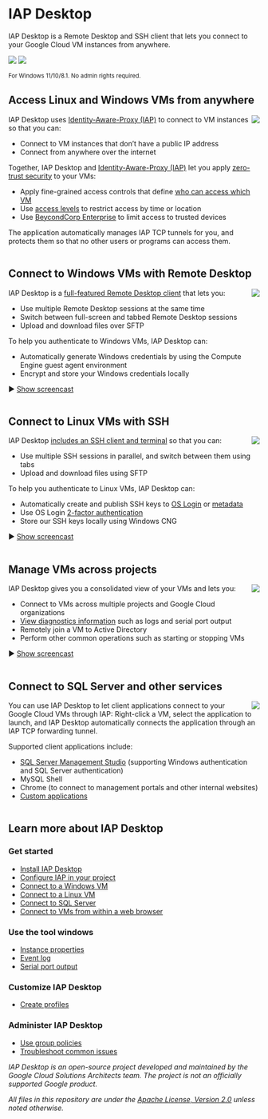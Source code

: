 # IAP Desktop

IAP Desktop is a Remote Desktop and SSH client that lets you connect to your Google Cloud VM instances from anywhere.

[<img src="doc/images/download.png">](https://github.com/GoogleCloudPlatform/iap-desktop/releases/latest/download/IapDesktop.msi)
[<img src="doc/images/documentation.png">](https://googlecloudplatform.github.io/iap-desktop/)

<sub>
For Windows 11/10/8.1. No admin rights required.
</sub>

## Access Linux and Windows VMs from anywhere

<a href='doc/images/Screenshot_1400.png?raw=true'>
<img src='doc/images/Screenshot_350.png' align='right'>
</a>

IAP Desktop uses [Identity-Aware-Proxy (IAP)](https://cloud.google.com/iap/docs/tcp-forwarding-overview) to connect to VM instances so that you can:

*   Connect to VM instances that don’t have a public IP address
*   Connect from anywhere over the internet

Together, IAP Desktop and [Identity-Aware-Proxy (IAP)](https://cloud.google.com/iap/docs/tcp-forwarding-overview) let you apply [zero-trust security](https://techster.wiki/zero-trust-security-model) to your VMs:

*   Apply fine-grained access controls that define [who can access which VM](https://cloud.google.com/iap/docs/using-tcp-forwarding#configuring_access_and_permissions)
*   Use [access levels](https://cloud.google.com/iap/docs/cloud-iap-context-aware-access-howto) to restrict access by time or location
*   Use [BeycondCorp Enterprise](https://cloud.google.com/beyondcorp-enterprise) to limit access to trusted devices

The application automatically manages IAP TCP tunnels for you, and protects them so that no other users or programs can access them.

<img src='doc/images/pix.gif' width='100%' height='1'>

## Connect to Windows VMs with Remote Desktop

<a href='doc/images/RemoteDesktop_1400.gif?raw=true'>
<img src='doc/images/RemoteDesktop_350.png' align='right'>
</a>

IAP Desktop is a [full-featured Remote Desktop client](https://googlecloudplatform.github.io/iap-desktop/connect-windows/) that lets you:

*   Use multiple Remote Desktop sessions at the same time
*   Switch between full-screen and tabbed Remote Desktop sessions
*   Upload and download files over SFTP

To help you authenticate to Windows VMs, IAP Desktop can:

*   Automatically generate Windows credentials by using the Compute Engine guest agent environment
*   Encrypt and store your Windows credentials locally

:arrow_forward: [Show screencast](doc/images/RemoteDesktop_1400.gif?raw=true)

<img src='doc/images/pix.gif' width='100%' height='1'>

## Connect to Linux VMs with SSH

<a href='doc/images/SSH_1400.gif?raw=true'>
<img src='doc/images/SSH_350.png?raw=true' align='right'>
</a>

IAP Desktop [includes an SSH client and terminal](https://googlecloudplatform.github.io/iap-desktop/connect-linux/) so that you can:

*   Use multiple SSH sessions in parallel, and switch between them using tabs
*   Upload and download files using SFTP

To help you authenticate to Linux VMs, IAP Desktop can:

*   Automatically create and publish SSH keys to [OS Login](https://cloud.google.com/compute/docs/oslogin) or [metadata](https://cloud.google.com/compute/docs/connect/add-ssh-keys#metadata)
*   Use OS Login [2-factor authentication](https://cloud.google.com/compute/docs/oslogin/set-up-oslogin)
*   Store our SSH keys locally using Windows CNG

:arrow_forward: [Show screencast](doc/images/SSH_1400.gif?raw=true)

<img src='doc/images/pix.gif' width='100%' height='1'>


## Manage VMs across projects

<a href='doc/images/Manage_1400.gif?raw=true'>
<img src='doc/images/Manage_350.png?raw=true' align='right'>
</a>

IAP Desktop gives you a consolidated view of your VMs and lets you:

*   Connect to VMs across multiple projects and Google Cloud organizations
*   [View diagnostics information](https://googlecloudplatform.github.io/iap-desktop/toolwindow-eventlog/)
    such as logs and serial port output
*   Remotely join a VM to Active Directory 
*   Perform other common operations such as starting or stopping VMs


:arrow_forward: [Show screencast](doc/images/Manage_1400.gif?raw=true)

<img src='doc/images/pix.gif' width='100%' height='1'>

## Connect to SQL Server and other services


<a href='doc/images/Client_700.png?raw=true'>
<img src='doc/images/Client_350.png?raw=true' align='right'>
</a>

You can use IAP Desktop to let client applications connect to your Google Cloud VMs through IAP:
Right-click a VM, select the application to launch, and IAP Desktop automatically connects the
application through an IAP TCP forwarding tunnel. 

Supported client applications include:

*   [SQL Server Management Studio](https://googlecloudplatform.github.io/iap-desktop/connect-sqlserver/) (supporting Windows authentication and SQL Server authentication)
*   MySQL Shell
*   Chrome (to connect to management portals and other internal websites)
*   [Custom applications](https://googlecloudplatform.github.io/iap-desktop/client-application-configuration/)

<img src='doc/images/pix.gif' width='100%' height='1'>

## Learn more about IAP Desktop

### Get started

*   [Install IAP Desktop](https://googlecloudplatform.github.io/iap-desktop/install/)
*   [Configure IAP in your project](https://googlecloudplatform.github.io/iap-desktop/setup-iap/)
*   [Connect to a Windows VM](https://googlecloudplatform.github.io/iap-desktop/connect-windows/)
*   [Connect to a Linux VM](https://googlecloudplatform.github.io/iap-desktop/connect-linux/)
*   [Connect to SQL Server](https://googlecloudplatform.github.io/iap-desktop/connect-sqlserver/)
*   [Connect to VMs from within a web browser](https://googlecloudplatform.github.io/iap-desktop/connect-by-url/)

### Use the tool windows

*   [Instance properties](https://googlecloudplatform.github.io/iap-desktop/toolwindow-instance-properties/)
*   [Event log](https://googlecloudplatform.github.io/iap-desktop/toolwindow-eventlog/)
*   [Serial port output](https://googlecloudplatform.github.io/iap-desktop/toolwindow-serial-port-output/)

### Customize IAP Desktop

*   [Create profiles](https://googlecloudplatform.github.io/iap-desktop/create-profiles/)

### Administer IAP Desktop

*   [Use group policies](https://googlecloudplatform.github.io/iap-desktop/group-policies/)
*   [Troubleshoot common issues](https://googlecloudplatform.github.io/iap-desktop/troubleshooting/)


_IAP Desktop is an open-source project developed and maintained by the Google Cloud Solutions Architects team. The project is not an officially supported Google product._

_All files in this repository are under the
[Apache License, Version 2.0](LICENSE.txt) unless noted otherwise._
